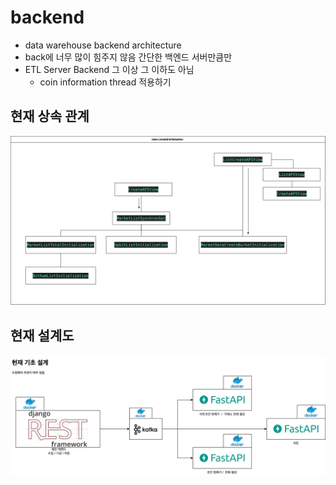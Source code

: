 # backend

+ data warehouse backend architecture
+ back에 너무 많이 힘주지 않음 간단한 백엔드 서버만큼만 
+ ETL Server Backend 그 이상 그 이하도 아님 
  + coin information thread 적용하기 

## 현재 상속 관계
<img src="./img/inheir.png" />

## 현재 설계도 
<img src="./img/first.png" />
